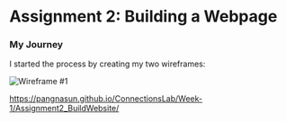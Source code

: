 # Assignment 2: Building a Webpage

### My Journey
I started the process by creating my two wireframes:

![Wireframe #1](/wireframes/wireframe1.jpg)

https://pangnasun.github.io/ConnectionsLab/Week-1/Assignment2_BuildWebsite/
